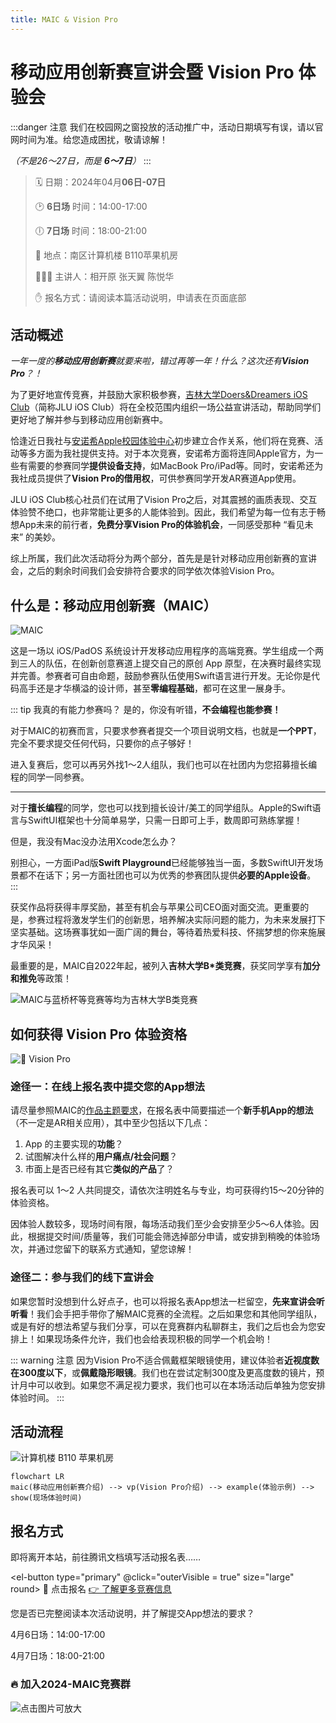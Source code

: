 ```yaml
---
title: MAIC & Vision Pro
---
```


# 移动应用创新赛宣讲会暨 Vision Pro 体验会 <Badge type="danger" text="NEW" />

:::danger 注意
我们在校园网之窗投放的活动推广中，活动日期填写有误，请以官网时间为准。给您造成困扰，敬请谅解！

_（不是26～27日，而是 **6～7日**）_
::: 

> 🗓️ 日期：2024年04月**06日-07日**
>
> 🕑 **6日场** 时间：14:00-17:00
>
> 🕕 **7日场** 时间：18:00-21:00
>
> 🏢 地点：南区计算机楼 B110苹果机房
>
> 👩🏻‍💻 主讲人：相开原 张天翼 陈悦华
>
> ✋ 报名方式：请阅读本篇活动说明，申请表在页面底部

## 活动概述

_一年一度的**移动应用创新赛**就要来啦，错过再等一年！什么？这次还有**Vision Pro**？！_

为了更好地宣传竞赛，并鼓励大家积极参赛，[吉林大学Doers&Dreamers iOS Club](/about-us/)（简称JLU iOS Club）将在全校范围内组织一场公益宣讲活动，帮助同学们更好地了解并参与到移动应用创新赛中。

恰逢近日我社与[安诺希Apple校园体验中心](/news/an-nuo-xi/)初步建立合作关系，他们将在竞赛、活动等多方面为我社提供支持。对于本次竞赛，安诺希方面将连同Apple官方，为一些有需要的参赛同学**提供设备支持**，如MacBook Pro/iPad等。同时，安诺希还为我社成员提供了**Vision Pro的借用权**，可供参赛同学开发AR赛道App使用。

JLU iOS Club核心社员们在试用了Vision Pro之后，对其震撼的画质表现、交互体验赞不绝口，也非常能让更多的人能体验到。因此，我们希望为每一位有志于畅想App未来的前行者，**免费分享Vision Pro的体验机会**，一同感受那种 “看见未来” 的美妙。

综上所属，我们此次活动将分为两个部分，首先是是针对移动应用创新赛的宣讲会，之后的剩余时间我们会安排符合要求的同学依次体验Vision Pro。

## 什么是：移动应用创新赛（MAIC）

![MAIC](..%2F..%2Fcompetitions%2Fmaic%2Fmaic.webp)

这是一场以 iOS/PadOS 系统设计开发移动应用程序的高端竞赛。学生组成一个两到三人的队伍，在创新创意赛道上提交自己的原创 App 原型，在决赛时最终实现并完善。参赛者可自由命题，鼓励参赛队伍使用Swift语言进行开发。无论你是代码高手还是才华横溢的设计师，甚至**零编程基础**，都可在这里一展身手。

::: tip 我真的有能力参赛吗？
是的，你没有听错，**不会编程也能参赛！**

对于MAIC的初赛而言，只要求参赛者提交一个项目说明文档，也就是**一个PPT**，完全不要求提交任何代码，只要你的点子够好！

进入复赛后，您可以再另外找1～2人组队，我们也可以在社团内为您招募擅长编程的同学一同参赛。

---

对于**擅长编程**的同学，您也可以找到擅长设计/美工的同学组队。Apple的Swift语言与SwiftUI框架也十分简单易学，只需一日即可上手，数周即可熟练掌握！

但是，我没有Mac没办法用Xcode怎么办？

别担心，一方面iPad版**Swift Playground**已经能够独当一面，多数SwiftUI开发场景都不在话下；另一方面社团也可以为优秀的参赛团队提供**必要的Apple设备**。
:::

获奖作品将获得丰厚奖励，甚至有机会与苹果公司CEO面对面交流。更重要的是，参赛过程将激发学生们的创新思，培养解决实际问题的能力，为未来发展打下坚实基础。这场赛事犹如一面广阔的舞台，等待着热爱科技、怀揣梦想的你来施展才华风采！

最重要的是，MAIC自2022年起，被列入**吉林大学B*类竞赛**，获奖同学享有**加分和推免**等政策！

![MAIC与蓝桥杯等竞赛等均为吉林大学B类竞赛](maic-grade.png)

## 如何获得 Vision Pro 体验资格

![ Vision Pro](vp.jpg)

### 途径一：在线上报名表中提交您的App想法

请尽量参照MAIC的[作品主题要求](/competitions/maic/#%E4%BD%9C%E5%93%81%E4%B8%BB%E9%A2%98%E8%A6%81%E6%B1%82)，在报名表中简要描述一个**新手机App的想法**（不一定是AR相关应用），其中至少包括以下几点：

1. App 的主要实现的**功能**？
2. 试图解决什么样的**用户痛点/社会问题**？
3. 市面上是否已经有其它**类似的产品**了？

报名表可以 1～2 人共同提交，请依次注明姓名与专业，均可获得约15～20分钟的体验资格。

因体验人数较多，现场时间有限，每场活动我们至少会安排至少5～6人体验。因此，根据提交时间/质量等，我们可能会筛选掉部分申请，或安排到稍晚的体验场次，并通过您留下的联系方式通知，望您谅解！

### 途径二：参与我们的线下宣讲会

如果您暂时没想到什么好点子，也可以将报名表App想法一栏留空，**先来宣讲会听听看**！我们会手把手带你了解MAIC竞赛的全流程。之后如果您和其他同学组队，或是有好的想法希望与我们分享，可以在竞赛群内私聊群主，我们之后也会为您安排上！如果现场条件允许，我们也会给表现积极的同学一个机会哟！

::: warning 注意
因为Vision Pro不适合佩戴框架眼镜使用，建议体验者**近视度数在300度以下**，或**佩戴隐形眼镜**。我们也在尝试定制300度及更高度数的镜片，预计月中可以收到。如果您不满足视力要求，我们也可以在本场活动后单独为您安排体验时间。
:::

## 活动流程

![计算机楼 B110 苹果机房](..%2F..%2Fabout-us%2Fclass1.jpeg)

```mermaid
flowchart LR
maic(移动应用创新赛介绍) --> vp(Vision Pro介绍) --> example(体验示例) --> show(现场体验时间)
```

## 报名方式

即将离开本站，前往腾讯文档填写活动报名表……

<el-button type="primary" @click="outerVisible = true" size="large" round>
  🎉 点击报名
</el-button>
<el-button type="info" size="large" round>
  <a href="/competitions/maic/">👉 了解更多竞赛信息</a>
</el-button>

<el-dialog v-model="outerVisible" title="请确认……" width="80%">
  <span>您是否已完整阅读本次活动说明，并了解提交App想法的要求？</span>
  <el-dialog
    v-model="innerVisible"
    title="请选择您要报名的场次"
    append-to-body
    width="80%"
  >
    <p>4月6日场：14:00-17:00</p>
    <p>4月7日场：18:00-21:00</p>
    <template #footer>
      <div class="dialog-footer">
        <el-button type="primary">
          <a href="https://docs.qq.com/form/page/DTFVvQWlxRlN2eFhL" target="_blank">4月6日场</a>
        </el-button>
        <el-button type="primary">
          <a href="https://docs.qq.com/form/page/DTHdnRVN1b0J4cG54" target="_blank">4月7日场</a>
        </el-button>
      </div>
    </template>
  </el-dialog>
  <template #footer>
    <div class="dialog-footer">
      <el-button @click="outerVisible = false">我再看看</el-button>
      <el-button type="primary" @click="innerVisible = true">
        开始报名
      </el-button>
    </div>
  </template>
</el-dialog>

<script setup>
import {ref} from 'vue'; 
import {ElButton, ElDialog} from 'element-plus';

const outerVisible = ref(false);
const innerVisible = ref(false);

</script>

<style scoped>
.el-button a {
    color: var(--el-color-white);
    text-decoration: none;
}
</style>

### 🔥 加入2024-MAIC竞赛群

![点击图片可放大](/competitions/maic/maic-qr.jpg)